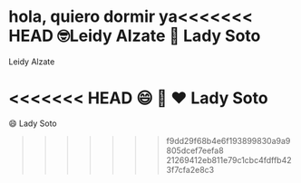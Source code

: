 hola, quiero dormir ya<<<<<<< HEAD
:nerd_face:Leidy Alzate :monocle_face:
Lady Soto
=======
Leidy Alzate 

<<<<<<< HEAD
:smile: :hugs: :heart: Lady Soto
=======
:smile:  Lady Soto
>>>>>>> f9dd29f68b4e6f193899830a9a9805dcef7eefa8
>>>>>>> 21269412eb811e79c1cbc4fdffb423f7cfa2e8c3
